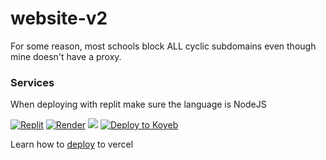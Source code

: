 # website-v2
For some reason, most schools block ALL cyclic subdomains even though mine doesn't have a proxy.

### Services
When deploying with replit make sure the language is NodeJS

<a href="https://replit.com/github/nate-games/website-v2"><img src="https://raw.githubusercontent.com/BinBashBanana/deploy-buttons/master/buttons/remade/replit.svg" alt="Replit" /></a>
<a href="https://render.com/deploy?repo=https://github.com/nate-games/website-v2"><img src="https://camo.githubusercontent.com/f893a13ee397f1e5dfc5f4ae1280a4667ba61e2ee623a0c688436f61523431c5/68747470733a2f2f62696e6261736862616e616e612e6769746875622e696f2f6465706c6f792d627574746f6e732f627574746f6e732f72656d6164652f72656e6465722e737667" alt="Render"/></a>
<a href="https://app.cyclic.sh/api/app/deploy/nate-games/website-v2"><img src="https://raw.githubusercontent.com/BinBashBanana/deploy-buttons/main/buttons/remade/cyclic.svg"></a>
<a target="_blank" href="https://app.koyeb.com/deploy?type=git&repository=github.com/nate-games/website-v2&branch=main&name=deploy-buttons"><img alt="Deploy to Koyeb" src="https://raw.githubusercontent.com/BinBashBanana/deploy-buttons/main/buttons/remade/koyeb.svg"></a>

Learn how to [deploy](https://vercel.com/guides/using-express-with-vercel) to vercel
